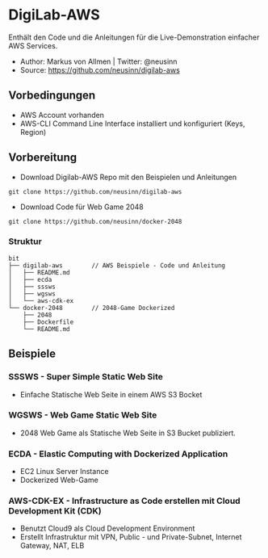 # DigiLab-AWS 

Enthält den Code und die Anleitungen für die Live-Demonstration einfacher AWS Services.

- Author: Markus von Allmen  | Twitter: @neusinn
- Source: https://github.com/neusinn/digilab-aws

## Vorbedingungen
- AWS Account vorhanden
- AWS-CLI Command Line Interface installiert und konfiguriert (Keys, Region)


## Vorbereitung
- Download Digilab-AWS Repo mit den Beispielen und Anleitungen 
```
git clone https://github.com/neusinn/digilab-aws
```

- Download Code für Web Game 2048
```
git clone https://github.com/neusinn/docker-2048
```

### Struktur
```
bit
├── digilab-aws        // AWS Beispiele - Code und Anleitung
│   ├── README.md
│   ├── ecda
│   ├── sssws
│   ├── wgsws
│   └── aws-cdk-ex
└── docker-2048        // 2048-Game Dockerized 
    ├── 2048
    ├── Dockerfile
    └── README.md
```

## Beispiele
### SSSWS - Super Simple Static Web Site
- Einfache Statische Web Seite in einem AWS S3 Bocket

### WGSWS - Web Game Static Web Site
- 2048 Web Game als Statische Web Seite in S3 Bucket publiziert.

### ECDA - Elastic Computing with Dockerized Application
- EC2 Linux Server Instance
- Dockerized Web-Game

### AWS-CDK-EX - Infrastructure as Code erstellen mit Cloud Development Kit (CDK)
- Benutzt Cloud9 als Cloud Development Environment 
- Erstellt Infrastruktur mit VPN, Public - und Private-Subnet, Internet Gateway, NAT, ELB 


